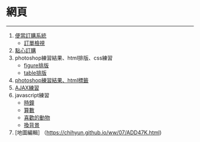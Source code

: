 # 網頁
***
1. [便當訂購系統](https://chihyun.github.io/ww/pandon.html)
    * [訂單檢視](https://docs.google.com/spreadsheets/d/1TG29d7KF9W1WuWST3m8fUGXJ9BXlOcijbO3n9PS9CCQ/edit?usp=sharing)
2. [點心訂購](https://chihyun.github.io/ww/lineFrom_no.html)
3. photoshop練習結果、html排版、css練習 
    * [figure排版](https://chihyun.github.io/ww/03/ps%20pratice%20web_figure.html)
    * [table排版](https://chihyun.github.io/ww/03/ps%20pratice%20web_table.html)
4. [photoshop練習結果、html標籤](https://chihyun.github.io/ww/04/AP2018.html)
5. [AJAX練習](https://chihyun.github.io/ww/XMLHttpRequest.html)
6. javascript練習
    * [時鐘](https://chihyun.github.io/ww/06/clock.html)
    * [算數](https://chihyun.github.io/ww/06/count.html)
    * [喜歡的動物](https://chihyun.github.io/ww/06/getEleByID02.html)
    * [換背景](https://chihyun.github.io/ww/06/getEleByN.html)
7. [地圖編輯] （https://chihyun.github.io/ww/07/ADD47K.html)
